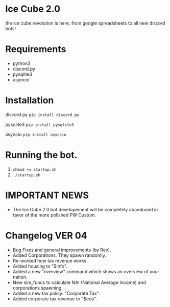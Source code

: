 # Ice Cube 2.0
the ice cube revolution is here, from google spreadsheets to all new discord bots!


# Requirements
- python3
- discord.py
- pysqlite3
- asyncio


# Installation
discord.py ```pip install discord.py```

pysqlite3 ```pip install pysqlite3```

asyncio ```pip install asyncio```


# Running the bot.
1. ```chmod +x startup.sh```
2. ```./startup.sh```

# IMPORTANT NEWS 
- The Ice Cube 2.0 bot developement will be completely abandoned in favor of the more polished PW Custom.

# Changelog VER 04
- Bug Fixes and general improvements (by Rev).
- Added Corporations. They spawn randomly.
- Re-worked how tax revenue works.
- Added housing to "$info".
- Added a new "overview" command which shows an overview of your nation.
- New sim_funcs to calculate NAI (National Average Income) and corporations spawning.
- Added a new tax policy: "Corporate Tax".
- Added corporate tax revenue to "$eco".